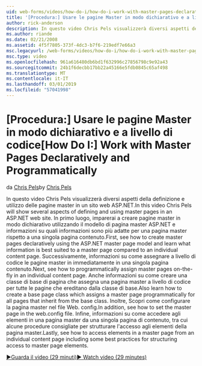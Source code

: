```yaml
---
uid: web-forms/videos/how-do-i/how-do-i-work-with-master-pages-declaratively-and-programmatically
title: '[Procedura:] Usare le pagine Master in modo dichiarativo e a livello di codice | Microsoft Docs'
author: rick-anderson
description: In questo video Chris Pels visualizzerà diversi aspetti della definizione e utilizzo delle pagine master in un sito web ASP.NET. In primo luogo, imparerai a creare pagine master declarati...
ms.author: riande
ms.date: 02/21/2008
ms.assetid: 4f5f7805-373f-4dc3-b7f6-219edf7e66a3
msc.legacyurl: /web-forms/videos/how-do-i/how-do-i-work-with-master-pages-declaratively-and-programmatically
msc.type: video
ms.openlocfilehash: 961a616480db6bd1f632996c27856798c9e92a43
ms.sourcegitcommit: 24b1f6decbb17bb22a45166e5fdb0845c65af498
ms.translationtype: MT
ms.contentlocale: it-IT
ms.lasthandoff: 03/01/2019
ms.locfileid: "57041998"
---
```

<a name="how-do-i-work-with-master-pages-declaratively-and-programmatically"></a><span data-ttu-id="fde0c-104">[Procedura:] Usare le pagine Master in modo dichiarativo e a livello di codice</span><span class="sxs-lookup"><span data-stu-id="fde0c-104">[How Do I:] Work with Master Pages Declaratively and Programmatically</span></span>
====================
<span data-ttu-id="fde0c-105">da [Chris Pels](https://twitter.com/chrispels)</span><span class="sxs-lookup"><span data-stu-id="fde0c-105">by [Chris Pels](https://twitter.com/chrispels)</span></span>

<span data-ttu-id="fde0c-106">In questo video Chris Pels visualizzerà diversi aspetti della definizione e utilizzo delle pagine master in un sito web ASP.NET.</span><span class="sxs-lookup"><span data-stu-id="fde0c-106">In this video Chris Pels will show several aspects of defining and using master pages in an ASP.NET web site.</span></span> <span data-ttu-id="fde0c-107">In primo luogo, imparerai a creare pagine master in modo dichiarativo utilizzando il modello di pagina master ASP.NET e informazioni su quali informazioni sono più adatte per una pagina master rispetto a una singola pagina contenuto.</span><span class="sxs-lookup"><span data-stu-id="fde0c-107">First, see how to create master pages declaratively using the ASP.NET master page model and learn what information is best suited to a master page compared to an individual content page.</span></span> <span data-ttu-id="fde0c-108">Successivamente, informazioni su come assegnare a livello di codice le pagine master in immediatamente in una singola pagina contenuto.</span><span class="sxs-lookup"><span data-stu-id="fde0c-108">Next, see how to programmatically assign master pages on-the-fly in an individual content page.</span></span> <span data-ttu-id="fde0c-109">Anche informazioni su come creare una classe di base di pagina che assegna una pagina master a livello di codice per tutte le pagine che ereditano dalla classe di base.</span><span class="sxs-lookup"><span data-stu-id="fde0c-109">Also learn how to create a base page class which assigns a master page programmatically for all pages that inherit from the base class.</span></span> <span data-ttu-id="fde0c-110">Inoltre, Scopri come configurare la pagina master nel file Web. config.</span><span class="sxs-lookup"><span data-stu-id="fde0c-110">In addition, see how to set the master page in the web.config file.</span></span> <span data-ttu-id="fde0c-111">Infine, informazioni su come accedere agli elementi in una pagina master da una singola pagina di contenuto, tra cui alcune procedure consigliate per strutturare l'accesso agli elementi della pagina master.</span><span class="sxs-lookup"><span data-stu-id="fde0c-111">Lastly, see how to access elements in a master page from an individual content page including some best practices for structuring access to master page elements.</span></span>

[<span data-ttu-id="fde0c-112">&#9654;Guarda il video (29 minuti)</span><span class="sxs-lookup"><span data-stu-id="fde0c-112">&#9654; Watch video (29 minutes)</span></span>](https://channel9.msdn.com/Blogs/ASP-NET-Site-Videos/how-do-i-work-with-master-pages-declaratively-and-programmatically)
